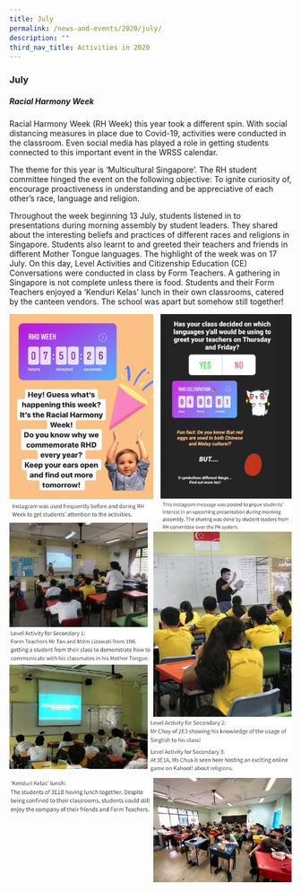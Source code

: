 ```yaml
---
title: July
permalink: /news-and-events/2020/july/
description: ""
third_nav_title: Activities in 2020
---
```

### **July**
##### **Racial Harmony Week**

Racial Harmony Week (RH Week) this year took a different spin. With social distancing measures in place due to Covid-19, activities were conducted in the classroom. Even social media has played a role in getting students connected to this important event in the WRSS calendar.

The theme for this year is ‘Multicultural Singapore’. The RH student committee hinged the event on the following objective: To ignite curiosity of, encourage proactiveness in understanding and be appreciative of each other’s race, language and religion.

Throughout the week beginning 13 July, students listened in to presentations during morning assembly by student leaders. They shared about the interesting beliefs and practices of different races and religions in Singapore. Students also learnt to and greeted their teachers and friends in different Mother Tongue languages. The highlight of the week was on 17 July. On this day, Level Activities and Citizenship Education (CE) Conversations were conducted in class by Form Teachers. A gathering in Singapore is not complete unless there is food. Students and their Form Teachers enjoyed a ‘Kenduri Kelas’ lunch in their own classrooms, catered by the canteen vendors. The school was apart but somehow still together!

<img src="/images/2020%20july%201.jpg"
     style="width:51%" align=left>
<img src="/images/2020%20july%202.jpg"
     style="width:46.5%" align=right>
		 
<img src="/images/2020%20july%20caption%201%20new.jpg"
     style="width:51%" align=left>
<img src="/images/2020%20july%20caption%202.jpg"
     style="width:46.5%" align=right>		 

<img src="/images/2020%20july%203.jpg"
     style="width:49%" align=left>
<img src="/images/2020%20july%205.jpg"
     style="width:49%" align=right>
<img src="/images/2020%20july%20caption%203.jpg"
     style="width:51%" align=left>		 
<img src="/images/2020%20july%204.jpg"
     style="width:49%" align=left>
<img src="/images/2020%20july%20caption%205.jpg"
     style="width:51%" align=right>

<br><br><br><br><br>
<br><br><br><br><br>
<br><br><br><br><br>
<br><br><br><br><br>
<br><br><br><br><br>
<br><br><br><br>

<img src="/images/2020%20july%20caption%204.jpg"
     style="width:51%" align=left>		 
<img src="/images/2020%20july%206.jpg"
     style="width:49%" align=right>		 
		 
<br><br><br><br>
<br><br><br>

<img src="/images/2020%20july%20caption%206.jpg"
     style="width:51%" align=right>		 